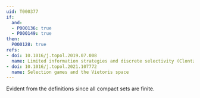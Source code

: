 ```yaml
---
uid: T000377
if:
  and:
  - P000136: true
  - P000149: true
then:
  P000128: true
refs:
- doi: 10.1016/j.topol.2019.07.008
  name: Limited information strategies and discrete selectivity (Clontz & Holshouser)
- doi: 10.1016/j.topol.2021.107772
  name: Selection games and the Vietoris space
---
```


Evident from the definitions since all compact sets are finite.